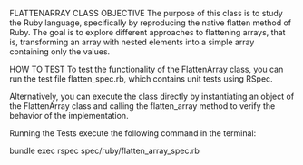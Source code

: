 FLATTENARRAY CLASS OBJECTIVE
  The purpose of this class is to study the Ruby language,
  specifically by reproducing the native flatten method of Ruby.
  The goal is to explore different approaches to flattening arrays, that is,
  transforming an array with nested elements into a simple array containing only the values.

HOW TO TEST
  To test the functionality of the FlattenArray class, you can run the test file flatten_spec.rb,
  which contains unit tests using RSpec.

  Alternatively, you can execute the class directly by instantiating an object of the FlattenArray
  class and calling the flatten_array method to verify the behavior of the implementation.

Running the Tests
  execute the following command in the terminal:

  bundle exec rspec spec/ruby/flatten_array_spec.rb
